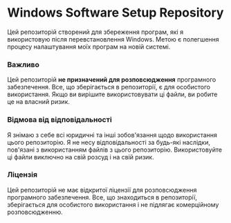 # Windows Software Setup Repository

Цей репозиторій створений для збереження програм, які я використовую після перевстановлення Windows. Метою є полегшення процесу налаштування моїх програм на новій системі.

### Важливо
Цей репозиторій **не призначений для розповсюдження** програмного забезпечення. Все, що зберігається в репозиторії, є для особистого використання. Якщо ви вирішите використовувати ці файли, ви робите це на власний ризик.

### Відмова від відповідальності
Я знімаю з себе всі юридичні та інші зобов'язання щодо використання цього репозиторію. Я не несу відповідальності за будь-які наслідки, пов'язані з використанням файлів з цього репозиторію. Використовуйте ці файли виключно на свій розсуд і на свій ризик.

### Ліцензія
Цей репозиторій не має відкритої ліцензії для розповсюдження програмного забезпечення. Все, що знаходиться в репозиторії, зберігається для особистого використання і не підлягає комерційному розповсюдженню.

